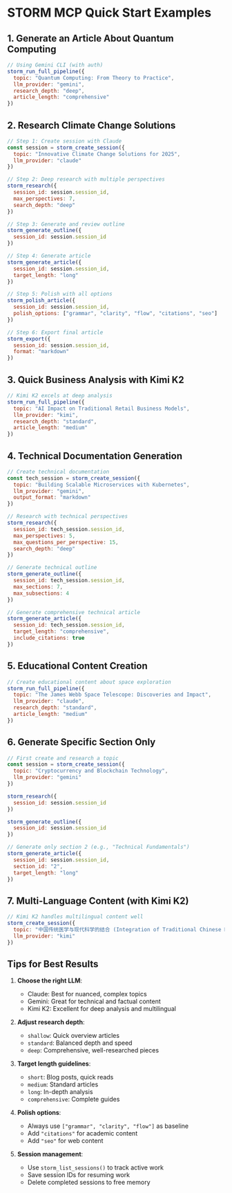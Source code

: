 # STORM MCP Quick Start Examples

## 1. Generate an Article About Quantum Computing

```javascript
// Using Gemini CLI (with auth)
storm_run_full_pipeline({
  topic: "Quantum Computing: From Theory to Practice",
  llm_provider: "gemini",
  research_depth: "deep",
  article_length: "comprehensive"
})
```

## 2. Research Climate Change Solutions

```javascript
// Step 1: Create session with Claude
const session = storm_create_session({
  topic: "Innovative Climate Change Solutions for 2025",
  llm_provider: "claude"
})

// Step 2: Deep research with multiple perspectives
storm_research({
  session_id: session.session_id,
  max_perspectives: 7,
  search_depth: "deep"
})

// Step 3: Generate and review outline
storm_generate_outline({
  session_id: session.session_id
})

// Step 4: Generate article
storm_generate_article({
  session_id: session.session_id,
  target_length: "long"
})

// Step 5: Polish with all options
storm_polish_article({
  session_id: session.session_id,
  polish_options: ["grammar", "clarity", "flow", "citations", "seo"]
})

// Step 6: Export final article
storm_export({
  session_id: session.session_id,
  format: "markdown"
})
```

## 3. Quick Business Analysis with Kimi K2

```javascript
// Kimi K2 excels at deep analysis
storm_run_full_pipeline({
  topic: "AI Impact on Traditional Retail Business Models",
  llm_provider: "kimi",
  research_depth: "standard",
  article_length: "medium"
})
```

## 4. Technical Documentation Generation

```javascript
// Create technical documentation
const tech_session = storm_create_session({
  topic: "Building Scalable Microservices with Kubernetes",
  llm_provider: "gemini",
  output_format: "markdown"
})

// Research with technical perspectives
storm_research({
  session_id: tech_session.session_id,
  max_perspectives: 5,
  max_questions_per_perspective: 15,
  search_depth: "deep"
})

// Generate technical outline
storm_generate_outline({
  session_id: tech_session.session_id,
  max_sections: 7,
  max_subsections: 4
})

// Generate comprehensive technical article
storm_generate_article({
  session_id: tech_session.session_id,
  target_length: "comprehensive",
  include_citations: true
})
```

## 5. Educational Content Creation

```javascript
// Create educational content about space exploration
storm_run_full_pipeline({
  topic: "The James Webb Space Telescope: Discoveries and Impact",
  llm_provider: "claude",
  research_depth: "standard",
  article_length: "medium"
})
```

## 6. Generate Specific Section Only

```javascript
// First create and research a topic
const session = storm_create_session({
  topic: "Cryptocurrency and Blockchain Technology",
  llm_provider: "gemini"
})

storm_research({
  session_id: session.session_id
})

storm_generate_outline({
  session_id: session.session_id
})

// Generate only section 2 (e.g., "Technical Fundamentals")
storm_generate_article({
  session_id: session.session_id,
  section_id: "2",
  target_length: "long"
})
```

## 7. Multi-Language Content (with Kimi K2)

```javascript
// Kimi K2 handles multilingual content well
storm_create_session({
  topic: "中国传统医学与现代科学的结合 (Integration of Traditional Chinese Medicine and Modern Science)",
  llm_provider: "kimi"
})
```

## Tips for Best Results

1. **Choose the right LLM**:
   - Claude: Best for nuanced, complex topics
   - Gemini: Great for technical and factual content
   - Kimi K2: Excellent for deep analysis and multilingual

2. **Adjust research depth**:
   - `shallow`: Quick overview articles
   - `standard`: Balanced depth and speed
   - `deep`: Comprehensive, well-researched pieces

3. **Target length guidelines**:
   - `short`: Blog posts, quick reads
   - `medium`: Standard articles
   - `long`: In-depth analysis
   - `comprehensive`: Complete guides

4. **Polish options**:
   - Always use `["grammar", "clarity", "flow"]` as baseline
   - Add `"citations"` for academic content
   - Add `"seo"` for web content

5. **Session management**:
   - Use `storm_list_sessions()` to track active work
   - Save session IDs for resuming work
   - Delete completed sessions to free memory